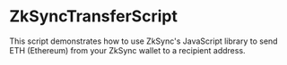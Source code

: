 # ZkSyncTransferScript
This script demonstrates how to use ZkSync's JavaScript library to send ETH (Ethereum) from your ZkSync wallet to a recipient address. 
